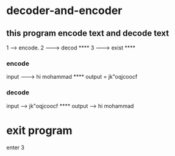 # decoder-and-encoder
## this program encode text and decode text
1 --> encode.
2 ---> decod ****
3 ---> exist ****

### encode
input ---> hi mohammad ****
output = jk"oqjcoocf


### decode 
input --> jk"oqjcoocf ****
output --> hi mohammad


# exit program
enter 3
